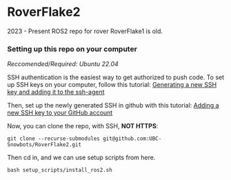 # RoverFlake2
2023 - Present ROS2 repo for rover
RoverFlake1 is old.

### Setting up this repo on your computer
_Reccomended/Required: Ubuntu 22.04_

SSH authentication is the easiest way to get authorized to push code.
To set up SSH keys on your computer, follow this tutorial: 
[Generating a new SSH key and adding it to the ssh-agent](https://docs.github.com/en/authentication/connecting-to-github-with-ssh/generating-a-new-ssh-key-and-adding-it-to-the-ssh-agent) 

Then, set up the newly generated SSH in github with this tutorial: [Adding a new SSH key to your GitHub account](https://docs.github.com/en/authentication/connecting-to-github-with-ssh/adding-a-new-ssh-key-to-your-github-account)

Now, you can clone the repo, with SSH, **NOT HTTPS**:

`git clone --recurse-submodules git@github.com:UBC-Snowbots/RoverFlake2.git`


Then cd in, and we can use setup scripts from here. 

`bash setup_scripts/install_ros2.sh`
